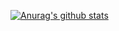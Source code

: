 [![Anurag's github stats](https://github-readme-stats.vercel.app/api?username=Yingkaixiang)](https://github.com/anuraghazra/github-readme-stats)

<!--
**Yingkaixiang/Yingkaixiang** is a ✨ _special_ ✨ repository because its `README.md` (this file) appears on your GitHub profile.

Here are some ideas to get you started:

- 🔭 I’m currently working on ...
- 🌱 I’m currently learning ...
- 👯 I’m looking to collaborate on ...
- 🤔 I’m looking for help with ...
- 💬 Ask me about ...
- 📫 How to reach me: ...
- 😄 Pronouns: ...
- ⚡ Fun fact: ...
-->
